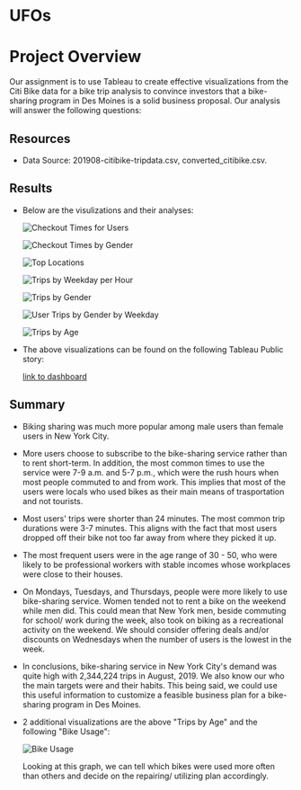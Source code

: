 # UFOs
# Project Overview
Our assignment is to use Tableau to create effective visualizations from the Citi Bike data for a bike trip analysis to convince investors that a bike-sharing program in Des Moines is a solid business proposal. Our analysis will answer the following questions:

## Resources
- Data Source: 201908-citibike-tripdata.csv, converted_citibike.csv.

## Results
- Below are the visulizations and their analyses:

  ![Checkout Times for Users](https://github.com/nhipqnguyen/bikesharing/blob/main/analysis/Checkout_Times_for_Users.png)

  ![Checkout Times by Gender](https://github.com/nhipqnguyen/bikesharing/blob/main/analysis/Checkout_Times_by_Gender.png)

  ![Top Locations](https://github.com/nhipqnguyen/bikesharing/blob/main/analysis/Top_Locations.png)  
  
  ![Trips by Weekday per Hour](https://github.com/nhipqnguyen/bikesharing/blob/main/analysis/Trips_by_Weekday_per_Hour.png)

  ![Trips by Gender](https://github.com/nhipqnguyen/bikesharing/blob/main/analysis/Trips_by_Gender.png)

  ![User Trips by Gender by Weekday](https://github.com/nhipqnguyen/bikesharing/blob/main/analysis/User_Trips_by_Gender_by_Weekday.png)
  
  ![Trips by Age](https://github.com/nhipqnguyen/bikesharing/blob/main/analysis/Trips_by_Age.png)

- The above visualizations can be found on the following Tableau Public story: 

  [link to dashboard](https://public.tableau.com/app/profile/nhi.nguyen1546/viz/citibike_challenge_16283211732780/NYCCitiBikeStory)
    
## Summary
- Biking sharing was much more popular among male users than female users in New York City.
- More users choose to subscribe to the bike-sharing service rather than to rent short-term. In addition, the most common times to use the service were 7-9 a.m. and 5-7 p.m., which were the rush hours when most people commuted to and from work. This implies that most of the users were locals who used bikes as their main means of trasportation and not tourists.
- Most users' trips were shorter than 24 minutes. The most common trip durations were 3-7 minutes. This aligns with the fact that most users dropped off their bike not too far away from where they picked it up.
- The most frequent users were in the age range of 30 - 50, who were likely to be professional workers with stable incomes whose workplaces were close to their houses.
- On Mondays, Tuesdays, and Thursdays, people were more likely to use bike-sharing service. Women tended not to rent a bike on the weekend while men did. This could mean that New York men, beside commuting for school/ work during the week, also took on biking as a recreational activity on the weekend. We should consider offering deals and/or discounts on Wednesdays when the number of users is the lowest in the week.
- In conclusions, bike-sharing service in New York City's demand was quite high with 2,344,224 trips in August, 2019. We also know our who the main targets were and their habits. This being said, we could use this useful information to customize a feasible business plan for a bike-sharing program in Des Moines.
- 2 additional visualizations are the above "Trips by Age" and the following "Bike Usage":

  ![Bike Usage](https://github.com/nhipqnguyen/bikesharing/blob/main/analysis/bike_usage.png)

  Looking at this graph, we can tell which bikes were used more often than others and decide on the repairing/ utilizing plan accordingly.
